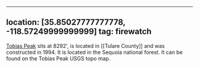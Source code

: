 
---
location: [35.85027777777778, -118.57249999999999]
tag: firewatch
---

[Tobias Peak](http://www.peakbagging.com/CALookoutPhotos/TobiasPeak.html) sits at 8292', is located in [[Tulare County]] and was constructed in 1994. It is located in the Sequoia national forest. It can be found on the Tobias Peak USGS topo map.
